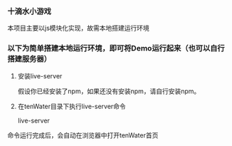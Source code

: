 ### 十滴水小游戏
 本项目主要以js模块化实现，故需本地搭建运行环境
 
### 以下为简单搭建本地运行环境，即可将Demo运行起来（也可以自行搭建服务器）
1. 安装live-server
    
    假设你已经安装了npm，如果还没有安装npm，请自行安装npm。
    
2. 在tenWater目录下执行live-server命令
    
    live-server
    
  命令运行完成后，会自动在浏览器中打开tenWater首页
